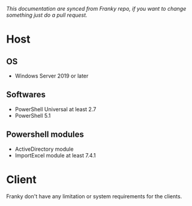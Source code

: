_This documentation are synced from Franky repo, if you want to change something just do a pull request._  
  
# Host
## OS
* Windows Server 2019 or later

## Softwares
* PowerShell Universal at least 2.7
* PowerShell 5.1

## Powershell modules
* ActiveDirectory module
* ImportExcel module at least 7.4.1

# Client
Franky don't have any limitation or system requirements for the clients.